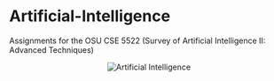 # Artificial-Intelligence
Assignments for the OSU CSE 5522 (Survey of Artificial Intelligence II: Advanced Techniques)

<p align="center">
  <img src="http://ai.berkeley.edu/images/pacman_game.gif" alt="Artificial Intelligence"/>
</p>
